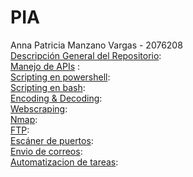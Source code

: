 # PIA
Anna Patricia Manzano Vargas - 2076208 <br/>
[Descripción General del Repositorio](/Descripcion_general_del_repositorio):  <br/>
[Manejo de APIs](/Manejo_de_APIs) :  <br/>
[Scripting en powershell](/Scripting_en_PowerShell):   <br/>
[Scripting en bash](/Scripting_en_Bash):  <br/>
[Encoding & Decoding](/Encoding_&_Decoding):  <br/>
[Webscraping](/Webscraping):  <br/>
[Nmap](/Nmap):  <br/>
[FTP](/FTP):  <br/>
[Escáner de puertos](/Escáner_de_Puertos):  <br/>
[Envio de correos](/Envió_de_Correos):  <br/>
[Automatizacion de tareas](/Automatización_de_Tareas):  <br/>
